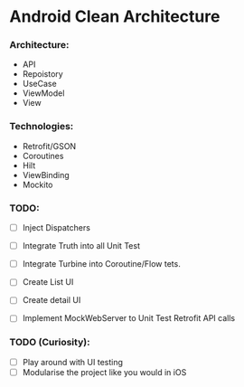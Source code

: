 # Android Clean Architecture

### Architecture:
- API
- Repoistory
- UseCase
- ViewModel
- View

### Technologies:
- Retrofit/GSON
- Coroutines
- Hilt
- ViewBinding
- Mockito


### TODO:
- [ ] Inject Dispatchers
- [ ] Integrate Truth into all Unit Test
- [ ] Integrate Turbine into Coroutine/Flow tets.
- [ ] Create List UI
- [ ] Create detail UI
- [ ] Implement MockWebServer to Unit Test Retrofit API calls


### TODO (Curiosity):
- [ ] Play around with UI testing
- [ ] Modularise the project like you would in iOS
